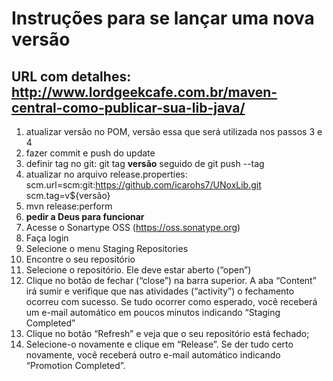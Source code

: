# Instruções para se lançar uma nova versão
## URL com detalhes: http://www.lordgeekcafe.com.br/maven-central-como-publicar-sua-lib-java/

1. atualizar versão no POM, versão essa que será utilizada nos passos 3 e 4
2. fazer commit e push do update
3. definir tag no git: git tag **versão** seguido de git push --tag
4. atualizar no arquivo release.properties:
	scm.url=scm:git:https://github.com/icarohs7/UNoxLib.git
	scm.tag=v${versão}
5. mvn release:perform
6. **pedir a Deus para funcionar**
7. Acesse o Sonartype OSS (https://oss.sonatype.org)
8. Faça login
9. Selecione o menu Staging Repositories
10. Encontre o seu repositório
11. Selecione o repositório. Ele deve estar aberto (“open”)
12. Clique no botão de fechar (“close”) na barra superior. 
	A aba “Content” irá sumir e verifique que nas atividades (“activity”) o fechamento ocorreu com sucesso.
	Se tudo ocorrer como esperado, você receberá um e-mail automático em poucos minutos indicando “Staging Completed”
13. Clique no botão “Refresh” e veja que o seu repositório está fechado;
14. Selecione-o novamente e clique em “Release”.
	Se der tudo certo novamente, você receberá outro e-mail automático indicando “Promotion Completed”.